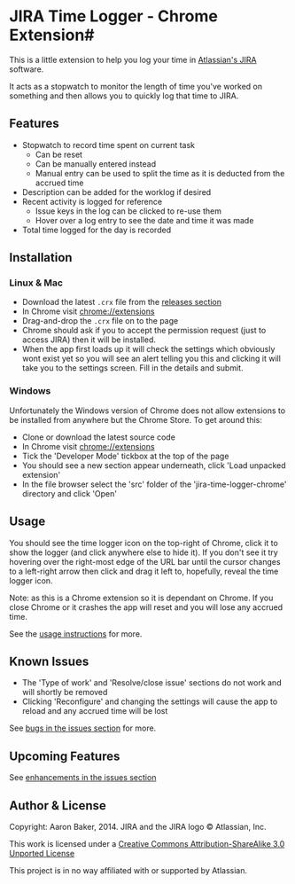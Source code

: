 # JIRA Time Logger - Chrome Extension#

This is a little extension to help you log your time in [Atlassian's JIRA](https://www.atlassian.com/software/jira) software.

It acts as a stopwatch to monitor the length of time you've worked on something and then allows you to quickly log that time to JIRA.

## Features ##
* Stopwatch to record time spent on current task
    + Can be reset
    + Can be manually entered instead
    + Manual entry can be used to split the time as it is deducted from the accrued time
* Description can be added for the worklog if desired
* Recent activity is logged for reference
    + Issue keys in the log can be clicked to re-use them
    + Hover over a log entry to see the date and time it was made
* Total time logged for the day is recorded

## Installation ##
### Linux & Mac ###
* Download the latest `.crx` file from the [releases section](https://github.com/Lilchef/jira-time-logger-chrome/releases)
* In Chrome visit [chrome://extensions](chrome://extensions)
* Drag-and-drop the `.crx` file on to the page
* Chrome should ask if you to accept the permission request (just to access JIRA) then it will be installed.
* When the app first loads up it will check the settings which obviously wont exist yet so you will see an alert telling you this and clicking it will take you to the settings screen. Fill in the details and submit.

### Windows ###
Unfortunately the Windows version of Chrome does not allow extensions to be installed from anywhere but the Chrome Store. To get around this:
* Clone or download the latest source code
* In Chrome visit [chrome://extensions](chrome://extensions)
* Tick the 'Developer Mode' tickbox at the top of the page
* You should see a new section appear underneath, click 'Load unpacked extension'
* In the file browser select the 'src' folder of the 'jira-time-logger-chrome' directory and click 'Open'


## Usage ##
You should see the time logger icon on the top-right of Chrome, click it to show the logger (and click anywhere else to hide it).
If you don't see it try hovering over the right-most edge of the URL bar until the cursor changes to a left-right arrow then click and drag it left to, hopefully, reveal the time logger icon.

Note: as this is a Chrome extension so it is dependant on Chrome. If you close Chrome or it crashes the app will reset and you will lose any accrued time.

See the [usage instructions](https://github.com/Lilchef/jira-time-logger-chrome/wiki/Usage-instructions) for more.

## Known Issues ##
* The 'Type of work' and 'Resolve/close issue' sections do not work and will shortly be removed
* Clicking 'Reconfigure' and changing the settings will cause the app to reload and any accrued time will be lost

See [bugs in the issues section](https://github.com/Lilchef/jira-time-logger-chrome/issues?labels=bug&page=1&state=open) for more.

## Upcoming Features ##
See [enhancements in the issues section](https://github.com/Lilchef/jira-time-logger-chrome/issues?labels=enhancement&page=1&state=open)

## Author & License ##
Copyright: Aaron Baker, 2014. JIRA and the JIRA logo &copy; Atlassian, Inc.

This work is licensed under a [Creative Commons Attribution-ShareAlike 3.0 Unported License](http://creativecommons.org/licenses/by-sa/3.0/)

This project is in no way affiliated with or supported by Atlassian.
